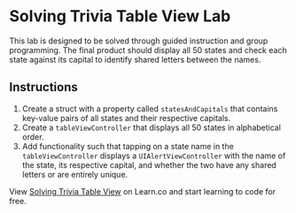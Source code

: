 # Solving Trivia Table View Lab
This lab is designed to be solved through guided instruction and group programming. The final product should display all 50 states and check each state against its capital to identify shared letters between the names.
## Instructions
1. Create a struct with a property called `statesAndCapitals` that contains key-value pairs of all states and their respective capitals.
2. Create a `tableViewController` that displays all 50 states in alphabetical order.
3. Add functionality such that tapping on a state name in the `tableViewController` displays a `UIAlertViewController` with the name of the state, its respective capital, and whether the two have any shared letters or are entirely unique.

<p class='util--hide'>View <a href='https://learn.co/lessons/swift-solving-trivia-table-view-lab'>Solving Trivia Table View</a> on Learn.co and start learning to code for free.</p>
